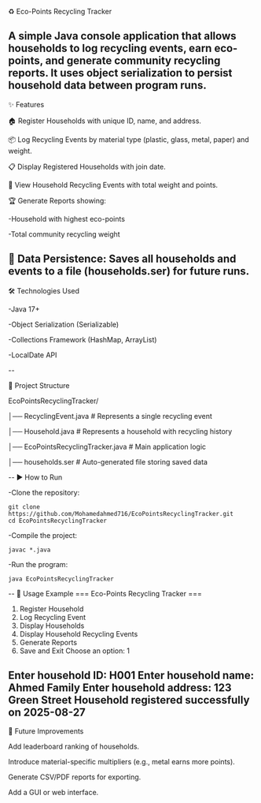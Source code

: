 ♻️ Eco-Points Recycling Tracker

A simple Java console application that allows households to log recycling events, earn eco-points, and generate community recycling reports.
It uses object serialization to persist household data between program runs.
--
✨ Features

🏠 Register Households with unique ID, name, and address.

📦 Log Recycling Events by material type (plastic, glass, metal, paper) and weight.

📋 Display Registered Households with join date.

📑 View Household Recycling Events with total weight and points.

🏆 Generate Reports showing:

   -Household with highest eco-points

   -Total community recycling weight

💾 Data Persistence: Saves all households and events to a file (households.ser) for future runs.
--
🛠️ Technologies Used

-Java 17+

-Object Serialization (Serializable)

-Collections Framework (HashMap, ArrayList)

-LocalDate API

--

📂 Project Structure

EcoPointsRecyclingTracker/

│── RecyclingEvent.java   # Represents a single recycling event

│── Household.java                   # Represents a household with recycling history

│── EcoPointsRecyclingTracker.java   # Main application logic

│── households.ser                   # Auto-generated file storing saved data

--
▶️ How to Run

-Clone the repository:

    git clone https://github.com/Mohamedahmed716/EcoPointsRecyclingTracker.git
    cd EcoPointsRecyclingTracker


-Compile the project:

    javac *.java


-Run the program:

    java EcoPointsRecyclingTracker
--
📖 Usage Example
=== Eco-Points Recycling Tracker ===
1. Register Household
2. Log Recycling Event
3. Display Households
4. Display Household Recycling Events
5. Generate Reports
6. Save and Exit
Choose an option: 1

Enter household ID: H001
Enter household name: Ahmed Family
Enter household address: 123 Green Street
Household registered successfully on 2025-08-27
--
🚀 Future Improvements

Add leaderboard ranking of households.

Introduce material-specific multipliers (e.g., metal earns more points).

Generate CSV/PDF reports for exporting.

Add a GUI or web interface.
